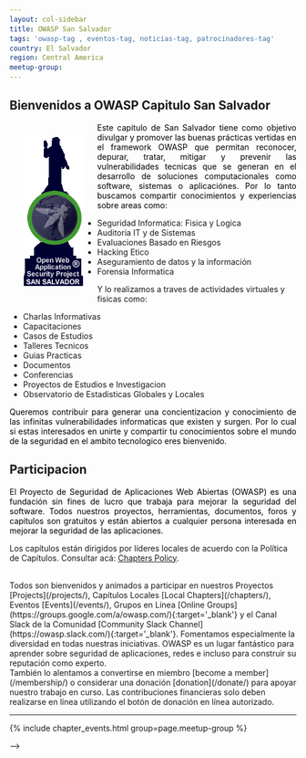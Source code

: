 ```yaml
---
layout: col-sidebar
title: OWASP San Salvador
tags: 'owasp-tag , eventos-tag, noticias-tag, patrocinadores-tag'
country: El Salvador
region: Central America
meetup-group:
---
```

## Bienvenidos a OWASP Capitulo San Salvador

<div>
<img src='assets/images/owaspLogo2.png' style='float:left;margin:25px;'/>
<p style='color:black;text-align:justify;'>
Este capitulo de San Salvador tiene como objetivo divulgar y promover las buenas prácticas vertidas en el framework OWASP
que permitan reconocer, depurar, tratar, mitigar y prevenir las vulnerabilidades tecnicas que se generan en el desarrollo de soluciones
computacionales como software, sistemas o aplicaciónes. Por lo tanto buscamos compartir conocimientos y experiencias sobre areas como:

<!--<br style='clear:left;'>-->
<ul style='margin-left:35px;'>
<li>Seguridad Informatica: Fisica y Logica</li>
<li>Auditoria IT y de Sistemas</li>
<li>Evaluaciones Basado en Riesgos</li>
<li>Hacking Etico</li>
<li>Aseguramiento de datos y la información</li>
<li>Forensia Informatica</li>
</ul>

Y lo realizamos a traves de actividades virtuales y fisicas como:

<ul>
<li>Charlas Informativas</li>
<li>Capacitaciones</li>
<li>Casos de Estudios</li>
<li>Talleres Tecnicos</li>
<li>Guias Practicas</li>
<li>Documentos</li>
<li>Conferencias</li>
<li>Proyectos de Estudios e Investigacion</li>
<li>Observatorio de Estadisticas Globales y Locales</li>
</ul>
</p>
</div>

<p style='color:black;text-align:justify;'>Queremos contribuir para generar una concientizacion y conocimiento de las infinitas 
vulnerabilidades informaticas que existen y surgen. Por lo cual si estas interesados en unirte y compartir tu conocimientos 
sobre el mundo de la seguridad en el ambito tecnologico eres bienvenido.
</p>

## Participacion
<p style='color:black;text-align:justify;'>El Proyecto de Seguridad de Aplicaciones Web Abiertas (OWASP) es una fundación sin fines de lucro que 
trabaja para mejorar la seguridad del software. Todos nuestros proyectos, herramientas, documentos, foros y capítulos son gratuitos y están abiertos
a cualquier persona interesada en mejorar la seguridad de las aplicaciones.</p>

Los capítulos están dirigidos por líderes locales de acuerdo con la Política de Capítulos. Consultar acá: [Chapters Policy](/www-policy/operational/chapters).

<br>
Todos son bienvenidos y animados a participar en nuestros Proyectos [Projects](/projects/), Capítulos Locales [Local Chapters](/chapters/), Eventos [Events](/events/), Grupos en Línea [Online Groups](https://groups.google.com/a/owasp.com/){:target='_blank'} y el Canal Slack de la Comunidad [Community Slack Channel](https://owasp.slack.com/){:target='_blank'}.
Fomentamos especialmente la diversidad en todas nuestras iniciativas. OWASP es un lugar fantástico para aprender sobre seguridad de aplicaciones, 
redes e incluso para construir su reputación como experto. 

<br>
También lo alentamos a convertirse en miembro [become a member](/membership/) 
o considerar una donación [donation](/donate/) para apoyar nuestro trabajo en curso.
Las contribuciones financieras solo deben realizarse en línea utilizando el botón de donación en línea autorizado.


<!--Next Meeting/Event  You should keep this section as it will populate your meetup events -->
---------------------
{% include chapter_events.html group=page.meetup-group %}



-->
